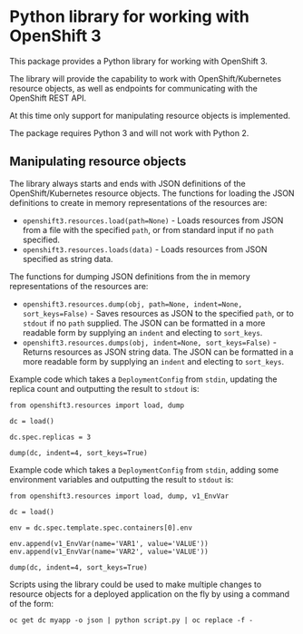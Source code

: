 # Python library for working with OpenShift 3

This package provides a Python library for working with OpenShift 3.

The library will provide the capability to work with OpenShift/Kubernetes resource objects, as well as endpoints for communicating with the OpenShift REST API.

At this time only support for manipulating resource objects is implemented.

The package requires Python 3 and will not work with Python 2.

## Manipulating resource objects

The library always starts and ends with JSON definitions of the OpenShift/Kubernetes resource objects. The functions for loading the JSON definitions to create in memory representations of the resources are:

* ``openshift3.resources.load(path=None)`` - Loads resources from JSON from a file with the specified ``path``, or from standard input if no ``path`` specified.
* ``openshift3.resources.loads(data)`` - Loads resources from JSON specified as string data.

The functions for dumping JSON definitions from the in memory representations of the resources are:

* ``openshift3.resources.dump(obj, path=None, indent=None, sort_keys=False)`` - Saves resources as JSON to the specified ``path``, or to ``stdout`` if no ``path`` supplied. The JSON can be formatted in a more readable form by supplying an ``indent`` and electing to ``sort_keys``.
* ``openshift3.resources.dumps(obj, indent=None, sort_keys=False)`` - Returns resources as JSON string data. The JSON can be formatted in a more readable form by supplying an ``indent`` and electing to ``sort_keys``.

Example code which takes a ``DeploymentConfig`` from ``stdin``, updating the replica count and outputting the result to ``stdout`` is:

```
from openshift3.resources import load, dump

dc = load()

dc.spec.replicas = 3

dump(dc, indent=4, sort_keys=True)
```

Example code which takes a ``DeploymentConfig`` from ``stdin``, adding some environment variables and outputting the result to ``stdout`` is:

```
from openshift3.resources import load, dump, v1_EnvVar

dc = load()

env = dc.spec.template.spec.containers[0].env

env.append(v1_EnvVar(name='VAR1', value='VALUE'))
env.append(v1_EnvVar(name='VAR2', value='VALUE'))

dump(dc, indent=4, sort_keys=True)
```

Scripts using the library could be used to make multiple changes to resource objects for a deployed application on the fly by using a command of the form:

```
oc get dc myapp -o json | python script.py | oc replace -f -
```
